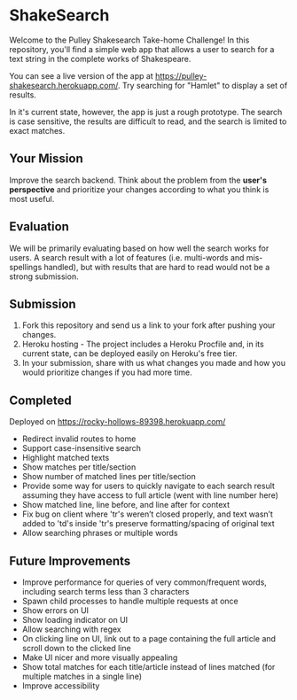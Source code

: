 # ShakeSearch

Welcome to the Pulley Shakesearch Take-home Challenge! In this repository,
you'll find a simple web app that allows a user to search for a text string in
the complete works of Shakespeare.

You can see a live version of the app at
https://pulley-shakesearch.herokuapp.com/. Try searching for "Hamlet" to display
a set of results.

In it's current state, however, the app is just a rough prototype. The search is
case sensitive, the results are difficult to read, and the search is limited to
exact matches.

## Your Mission

Improve the search backend. Think about the problem from the **user's perspective**
and prioritize your changes according to what you think is most useful. 

## Evaluation

We will be primarily evaluating based on how well the search works for users. A search result with a lot of features (i.e. multi-words and mis-spellings handled), but with results that are hard to read would not be a strong submission. 


## Submission

1. Fork this repository and send us a link to your fork after pushing your changes. 
2. Heroku hosting - The project includes a Heroku Procfile and, in its
current state, can be deployed easily on Heroku's free tier.
3. In your submission, share with us what changes you made and how you would prioritize changes if you had more time.

## Completed

Deployed on https://rocky-hollows-89398.herokuapp.com/

- Redirect invalid routes to home
- Support case-insensitive search
- Highlight matched texts
- Show matches per title/section
- Show number of matched lines per title/section
- Provide some way for users to quickly navigate to each search result assuming they have access to full article (went with line number here)
- Show matched line, line before, and line after for context
- Fix bug on client where 'tr's weren’t closed properly, and text wasn’t added to 'td's inside 'tr's
preserve formatting/spacing of original text
- Allow searching phrases or multiple words


## Future Improvements

- Improve performance for queries of very common/frequent words, including search terms less than 3 characters
- Spawn child processes to handle multiple requests at once
- Show errors on UI
- Show loading indicator on UI
- Allow searching with regex
- On clicking line on UI, link out to a page containing the full article and scroll down to the clicked line
- Make UI nicer and more visually appealing
- Show total matches for each title/article instead of lines matched (for multiple matches in a single line)
- Improve accessibility

